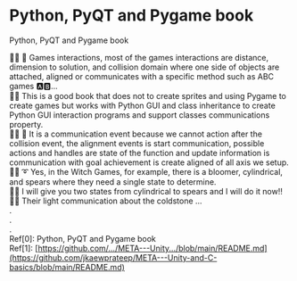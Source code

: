 # Python, PyQT and Pygame book
Python, PyQT and Pygame book

👧💬 🎈 Games interactions, most of the games interactions are distance, dimension to solution, and collision domain where one side of objects are attached, aligned or communicates with a specific method such as ABC games 🅰️🅱️... </br>
🧸💬 This is a good book that does not to create sprites and using Pygame to create games but works with Python GUI and class inheritance to create Python GUI interaction programs and support classes communications property. </br>
👧💬 🎈 It is a communication event because we cannot action after the collision event, the alignment events is start communication, possible actions and handles are state of the function and update information is communication with goal achievement is create aligned of all axis we setup. </br>
🐑💬 ➰ Yes, in the Witch Games, for example, there is a bloomer, cylindrical, and spears where they need a single state to determine. </br>
🐐💬 I will give you two states from cylindrical to spears and I will do it now‼️ </br>
🦭💬 Their light communication about the coldstone ... </br>
. </br>
. </br>
. </br>
Ref[0]: Python, PyQT and Pygame book </br>
Ref[1]: [https://github.com/.../META---Unity.../blob/main/README.md](https://github.com/jkaewprateep/META---Unity-and-C-basics/blob/main/README.md) </br>
